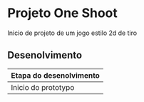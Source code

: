 # Projeto One Shoot

Inicio de projeto de um jogo estilo 2d de tiro

## Desenolvimento

|Etapa do desenolvimento |
|--|
|Inicio do prototypo |



